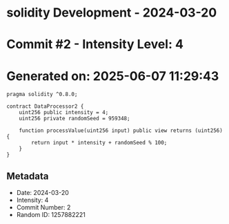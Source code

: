 ﻿# solidity Development - 2024-03-20
# Commit #2 - Intensity Level: 4
# Generated on: 2025-06-07 11:29:43
```solidity
pragma solidity ^0.8.0;

contract DataProcessor2 {
    uint256 public intensity = 4;
    uint256 private randomSeed = 959348;

    function processValue(uint256 input) public view returns (uint256) {
        return input * intensity + randomSeed % 100;
    }
}
```
## Metadata
- Date: 2024-03-20
- Intensity: 4
- Commit Number: 2
- Random ID: 1257882221
